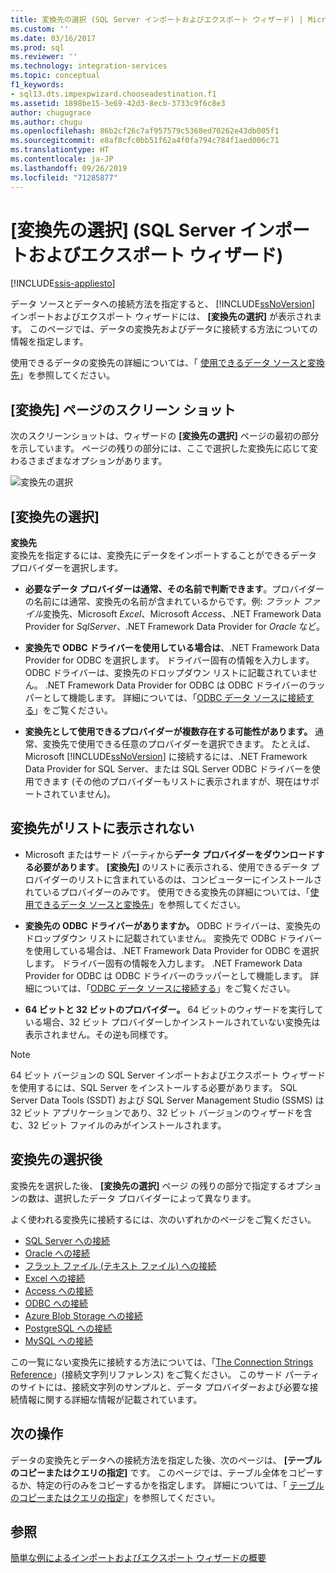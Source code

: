 ```yaml
---
title: 変換先の選択 (SQL Server インポートおよびエクスポート ウィザード) | Microsoft Docs
ms.custom: ''
ms.date: 03/16/2017
ms.prod: sql
ms.reviewer: ''
ms.technology: integration-services
ms.topic: conceptual
f1_keywords:
- sql13.dts.impexpwizard.chooseadestination.f1
ms.assetid: 1898be15-3e69-42d3-8ecb-3733c9f6c8e3
author: chugugrace
ms.author: chugu
ms.openlocfilehash: 86b2cf26c7af957579c5368ed70262e43db005f1
ms.sourcegitcommit: e8af8cfc0bb51f62a4f0fa794c784f1aed006c71
ms.translationtype: HT
ms.contentlocale: ja-JP
ms.lasthandoff: 09/26/2019
ms.locfileid: "71285877"
---
```

# <a name="choose-a-destination-sql-server-import-and-export-wizard"></a>[変換先の選択] (SQL Server インポートおよびエクスポート ウィザード)

[!INCLUDE[ssis-appliesto](../../includes/ssis-appliesto-ssvrpluslinux-asdb-asdw-xxx.md)]


 データ ソースとデータへの接続方法を指定すると、 [!INCLUDE[ssNoVersion](../../includes/ssnoversion-md.md)] インポートおよびエクスポート ウィザードには、 **[変換先の選択]** が表示されます。 このページでは、データの変換先およびデータに接続する方法についての情報を指定します。
  
使用できるデータの変換先の詳細については、「 [使用できるデータ ソースと変換先](import-and-export-data-with-the-sql-server-import-and-export-wizard.md#wizardSources)」を参照してください。 

## <a name="screen-shot-of-the-destination-page"></a>[変換先] ページのスクリーン ショット
次のスクリーンショットは、ウィザードの **[変換先の選択]** ページの最初の部分を示しています。 ページの残りの部分には、ここで選択した変換先に応じて変わるさまざまなオプションがあります。

![変換先の選択](../../integration-services/import-export-data/media/choose-destination.png)

## <a name="choose-a-destination"></a>[変換先の選択]
 **変換先**  
 変換先を指定するには、変換先にデータをインポートすることができるデータ プロバイダーを選択します。
 
-   **必要なデータ プロバイダーは通常、その名前で判断できます**。プロバイダーの名前には通常、変換先の名前が含まれているからです。例: *フラット ファイル*変換先、Microsoft *Excel*、Microsoft *Access*、.NET Framework Data Provider for *SqlServer*、.NET Framework Data Provider for *Oracle* など。

-   **変換先で ODBC ドライバーを使用している場合は**、.NET Framework Data Provider for ODBC を選択します。 ドライバー固有の情報を入力します。 ODBC ドライバーは、変換先のドロップダウン リストに記載されていません。 .NET Framework Data Provider for ODBC は ODBC ドライバーのラッパーとして機能します。 詳細については、「[ODBC データ ソースに接続する](../../integration-services/import-export-data/connect-to-an-odbc-data-source-sql-server-import-and-export-wizard.md)」をご覧ください。

-   **変換先として使用できるプロバイダーが複数存在する可能性があります。** 通常、変換先で使用できる任意のプロバイダーを選択できます。 たとえば、Microsoft [!INCLUDE[ssNoVersion](../../includes/ssnoversion-md.md)] に接続するには、.NET Framework Data Provider for SQL Server、または SQL Server ODBC ドライバーを使用できます (その他のプロバイダーもリストに表示されますが、現在はサポートされていません)。 

## <a name="my-destination-isnt-in-the-list"></a>変換先がリストに表示されない
-   Microsoft またはサード パーティから**データ プロバイダーをダウンロードする必要があります**。 **[変換先]** のリストに表示される、使用できるデータ プロバイダーのリストに含まれているのは、コンピューターにインストールされているプロバイダーのみです。 使用できる変換先の詳細については、「[使用できるデータ ソースと変換先](import-and-export-data-with-the-sql-server-import-and-export-wizard.md#wizardSources)」を参照してください。

-   **変換先の ODBC ドライバーがありますか。** ODBC ドライバーは、変換先のドロップダウン リストに記載されていません。 変換先で ODBC ドライバーを使用している場合は、.NET Framework Data Provider for ODBC を選択します。 ドライバー固有の情報を入力します。 .NET Framework Data Provider for ODBC は ODBC ドライバーのラッパーとして機能します。 詳細については、「[ODBC データ ソースに接続する](../../integration-services/import-export-data/connect-to-an-odbc-data-source-sql-server-import-and-export-wizard.md)」をご覧ください。

-   **64 ビットと 32 ビットのプロバイダー。** 64 ビットのウィザードを実行している場合、32 ビット プロバイダーしかインストールされていない変換先は表示されません。その逆も同様です。

> [!NOTE]
> 64 ビット バージョンの SQL Server インポートおよびエクスポート ウィザードを使用するには、SQL Server をインストールする必要があります。 SQL Server Data Tools (SSDT) および SQL Server Management Studio (SSMS) は 32 ビット アプリケーションであり、32 ビット バージョンのウィザードを含む、32 ビット ファイルのみがインストールされます。

## <a name="after-you-choose-a-destination"></a>変換先の選択後
変換先を選択した後、 **[変換先の選択]** ページ の残りの部分で指定するオプションの数は、選択したデータ プロバイダーによって異なります。

よく使われる変換先に接続するには、次のいずれかのページをご覧ください。
-   [SQL Server への接続](../../integration-services/import-export-data/connect-to-a-sql-server-data-source-sql-server-import-and-export-wizard.md)
-   [Oracle への接続](../../integration-services/import-export-data/connect-to-an-oracle-data-source-sql-server-import-and-export-wizard.md)
-   [フラット ファイル (テキスト ファイル) への接続](../../integration-services/import-export-data/connect-to-a-flat-file-data-source-sql-server-import-and-export-wizard.md)
-   [Excel への接続](../../integration-services/import-export-data/connect-to-an-excel-data-source-sql-server-import-and-export-wizard.md)
-   [Access への接続](../../integration-services/import-export-data/connect-to-an-access-data-source-sql-server-import-and-export-wizard.md)
-   [ODBC への接続](../../integration-services/import-export-data/connect-to-an-odbc-data-source-sql-server-import-and-export-wizard.md)
-   [Azure Blob Storage への接続](../../integration-services/import-export-data/connect-to-azure-blob-storage-sql-server-import-and-export-wizard.md)
-   [PostgreSQL への接続](../../integration-services/import-export-data/connect-to-a-postgresql-data-source-sql-server-import-and-export-wizard.md)
-   [MySQL への接続](../../integration-services/import-export-data/connect-to-a-mysql-data-source-sql-server-import-and-export-wizard.md)

この一覧にない変換先に接続する方法については、「[The Connection Strings Reference](https://www.connectionstrings.com/)」(接続文字列リファレンス) をご覧ください。 このサード パーティのサイトには、接続文字列のサンプルと、データ プロバイダーおよび必要な接続情報に関する詳細な情報が記載されています。

## <a name="whats-next"></a>次の操作  
 データの変換先とデータへの接続方法を指定した後、次のページは、 **[テーブルのコピーまたはクエリの指定]** です。 このページでは、テーブル全体をコピーするか、特定の行のみをコピーするかを指定します。 詳細については、「 [テーブルのコピーまたはクエリの指定](../../integration-services/import-export-data/specify-table-copy-or-query-sql-server-import-and-export-wizard.md)」を参照してください。  

## <a name="see-also"></a>参照
[簡単な例によるインポートおよびエクスポート ウィザードの概要](../../integration-services/import-export-data/get-started-with-this-simple-example-of-the-import-and-export-wizard.md)


